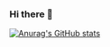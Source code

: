 ### Hi there 👋

[![Anurag's GitHub stats](https://github-readme-stats.vercel.app/api?username=Brain777777&show_icons=true&theme=radical)](https://github.com/anuraghazra/github-readme-stats)

<!--
**Brain777777/Brain777777** is a ✨ _special_ ✨ repository because its `README.md` (this file) appears on your GitHub profile.

Here are some ideas to get you started:

- 🔭 I’m currently working on ...
- 🌱 I’m currently learning ...
- 👯 I’m looking to collaborate on ...
- 🤔 I’m looking for help with ...
- 💬 Ask me about ...
- 📫 How to reach me: ...
- 😄 Pronouns: ...
- ⚡ Fun fact: ...
-->
